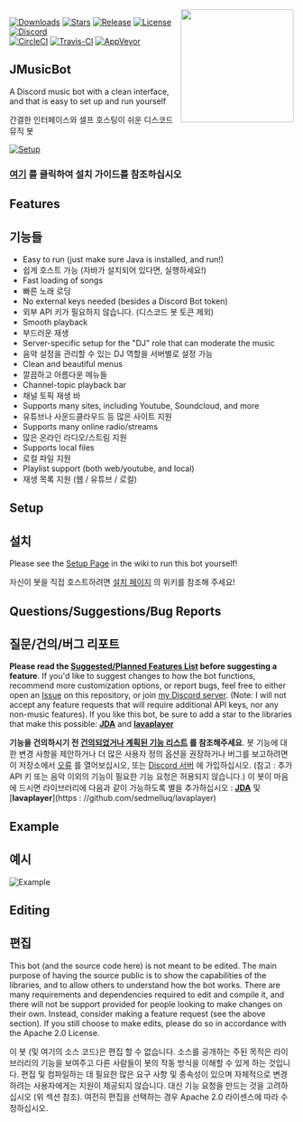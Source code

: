 <img align="right" src="https://i.imgur.com/zrE80HY.png" height="200" width="200">

[![Downloads](https://img.shields.io/github/downloads/jagrosh/MusicBot/total.svg)](https://github.com/jagrosh/MusicBot/releases/latest)
[![Stars](https://img.shields.io/github/stars/jagrosh/MusicBot.svg)](https://github.com/jagrosh/MusicBot/stargazers)
[![Release](https://img.shields.io/github/release/jagrosh/MusicBot.svg)](https://github.com/jagrosh/MusicBot/releases/latest)
[![License](https://img.shields.io/github/license/jagrosh/MusicBot.svg)](https://github.com/jagrosh/MusicBot/blob/master/LICENSE)
[![Discord](https://discordapp.com/api/guilds/147698382092238848/widget.png)](https://discord.gg/0p9LSGoRLu6Pet0k)<br>
[![CircleCI](https://img.shields.io/circleci/project/github/jagrosh/MusicBot/master.svg)](https://circleci.com/gh/jagrosh/MusicBot)
[![Travis-CI](https://travis-ci.com/jagrosh/MusicBot.svg?branch=master)](https://travis-ci.com/jagrosh/MusicBot)
[![AppVeyor](https://ci.appveyor.com/api/projects/status/gdu6nyte5psj6xfk/branch/master?svg=true)](https://ci.appveyor.com/project/jagrosh/musicbot/branch/master)

## JMusicBot
A Discord music bot with a clean interface, and that is easy to set up and run yourself

간결한 인터페이스와 셀프 호스팅이 쉬운 디스코드 뮤직 봇

[![Setup](http://i.imgur.com/VvXYp5j.png)](https://github.com/jagrosh/MusicBot/wiki/Setup)

### **[여기](https://github.com/jagrosh/MusicBot/wiki/Setup) 를 클릭하여 설치 가이드를 참조하십시오**

## Features
## 기능들
  * Easy to run (just make sure Java is installed, and run!)
  * 쉽게 호스트 가능 (자바가 설치되어 있다면, 실행하세요!)
  * Fast loading of songs 
  * 빠른 노래 로딩
  * No external keys needed (besides a Discord Bot token)
  * 외부 API 키가 필요하지 않습니다. (디스코드 봇 토큰 제외)
  * Smooth playback
  * 부드러운 재생
  * Server-specific setup for the "DJ" role that can moderate the music
  * 음악 설정을 관리할 수 있는 DJ 역할을 서버별로 설정 가능
  * Clean and beautiful menus
  * 깔끔하고 아름다운 메뉴들
  * Channel-topic playback bar
  * 채널 토픽 재생 바
  * Supports many sites, including Youtube, Soundcloud, and more
  * 유튜브나 사운드클라우드 등 많은 사이트 지원
  * Supports many online radio/streams
  * 많은 온라인 라디오/스트림 지원
  * Supports local files
  * 로컬 파일 지원
  * Playlist support (both web/youtube, and local)
  * 재생 목록 지원 (웹 / 유튜브 / 로컬)

## Setup
## 설치
Please see the [Setup Page](https://github.com/jagrosh/MusicBot/wiki/Setup) in the wiki to run this bot yourself!

자신이 봇을 직접 호스트하려면 [설치 페이지](https://github.com/jagrosh/MusicBot/wiki/Setup) 의 위키를 참조해 주세요!

## Questions/Suggestions/Bug Reports
## 질문/건의/버그 리포트
**Please read the [Suggested/Planned Features List](https://github.com/jagrosh/MusicBot/projects/1) before suggesting a feature**. If you'd like to suggest changes to how the bot functions, recommend more customization options, or report bugs, feel free to either open an [Issue](https://github.com/jagrosh/MusicBot/issues) on this repository, or join [my Discord server](https://discord.gg/0p9LSGoRLu6Pet0k). (Note: I will not accept any feature requests that will require additional API keys, nor any non-music features). If you like this bot, be sure to add a star to the libraries that make this possible: [**JDA**](https://github.com/DV8FromTheWorld/JDA) and [**lavaplayer**](https://github.com/sedmelluq/lavaplayer)

**기능을 건의하시기 전 [건의되었거나 계획된 기능 리스트](https://github.com/jagrosh/MusicBot/projects/1) 를 참조해주세요**. 봇 기능에 대한 변경 사항을 제안하거나 더 많은 사용자 정의 옵션을 권장하거나 버그를 보고하려면 이 저장소에서 [오류](https://github.com/jagrosh/MusicBot/issues) 를 열어보십시오, 또는 [Discord 서버](https://discord.gg/0p9LSGoRLu6Pet0k) 에 가입하십시오. (참고 : 추가 API 키 또는 음악 이외의 기능이 필요한 기능 요청은 허용되지 않습니다.) 이 봇이 마음에 드시면 라이브러리에 다음과 같이 가능하도록 별을 추가하십시오 : [**JDA**](https://github.com/DV8FromTheWorld/JDA) 및 [**lavaplayer**](https : //github.com/sedmelluq/lavaplayer)

## Example
## 예시
![Example](https://i.imgur.com/tevrtKt.png)

## Editing
## 편집
This bot (and the source code here) is not meant to be edited. The main purpose of having the source public is to show the capabilities of the libraries, and to allow others to understand how the bot works. There are many requirements and dependencies required to edit and compile it, and there will not be support provided for people looking to make changes on their own. Instead, consider making a feature request (see the above section). If you still choose to make edits, please do so in accordance with the Apache 2.0 License.

이 봇 (및 여기의 소스 코드)은 편집 할 수 없습니다. 소스를 공개하는 주된 목적은 라이브러리의 기능을 보여주고 다른 사람들이 봇의 작동 방식을 이해할 수 있게 하는 것입니다. 편집 및 컴파일하는 데 필요한 많은 요구 사항 및 종속성이 있으며 자체적으로 변경하려는 사용자에게는 지원이 제공되지 않습니다. 대신 기능 요청을 만드는 것을 고려하십시오 (위 섹션 참조). 여전히 편집을 선택하는 경우 Apache 2.0 라이센스에 따라 수정하십시오.